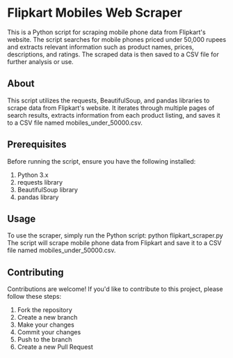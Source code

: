 # Flipkart Mobiles Web Scraper
This is a Python script for scraping mobile phone data from Flipkart's website. The script searches for mobile phones priced under 50,000 rupees and extracts relevant information such as product names, prices, descriptions, and ratings. The scraped data is then saved to a CSV file for further analysis or use.

## About
This script utilizes the requests, BeautifulSoup, and pandas libraries to scrape data from Flipkart's website. It iterates through multiple pages of search results, extracts information from each product listing, and saves it to a CSV file named mobiles_under_50000.csv.

## Prerequisites
Before running the script, ensure you have the following installed:
1. Python 3.x
2. requests library
3. BeautifulSoup library
4. pandas library

## Usage
To use the scraper, simply run the Python script:
python flipkart_scraper.py
The script will scrape mobile phone data from Flipkart and save it to a CSV file named mobiles_under_50000.csv.

## Contributing
Contributions are welcome! If you'd like to contribute to this project, please follow these steps:
1. Fork the repository
2. Create a new branch 
3. Make your changes
4. Commit your changes 
5. Push to the branch 
6. Create a new Pull Request
